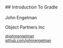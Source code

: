 <br>
## Introduction To Gradle
<br><br>
John Engelman

Object Partners Inc
<br>

<small>[@johnrengelman](http://twitter.com/johnrengelman)<br/>
[github.com/johnrengelman](http://github.com/johnrengelman)
</small>
